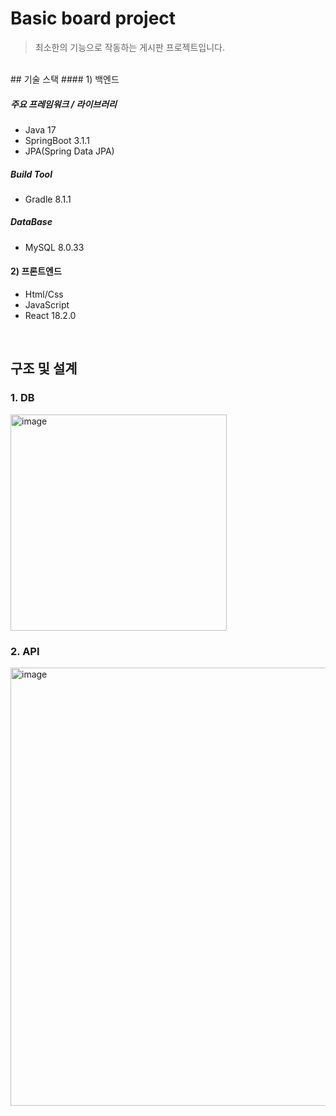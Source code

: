 # Basic board project  
> 최소한의 기능으로 작동하는 게시판 프로젝트입니다.  
<br/> 
## 기술 스택 
#### 1) 백엔드

##### 주요 프레임워크 / 라이브러리
- Java 17
- SpringBoot 3.1.1
- JPA(Spring Data JPA)

##### Build Tool
- Gradle 8.1.1

##### DataBase
- MySQL 8.0.33

#### 2) 프론트엔드
- Html/Css
- JavaScript
- React 18.2.0

</details>   
<br/> 
 
## 구조 및 설계  
   
### 1. DB  
<img width="346" alt="image" src="https://github.com/Jung-kr/spring-board/assets/81340804/3a56f6e5-4d85-453c-9f89-82a9f71781f4">
   
<br/> 

### 2. API  

<img width="701" alt="image" src="https://github.com/Jung-kr/spring-board/assets/81340804/50771111-49d8-45d6-b9a4-ed699e011121">
